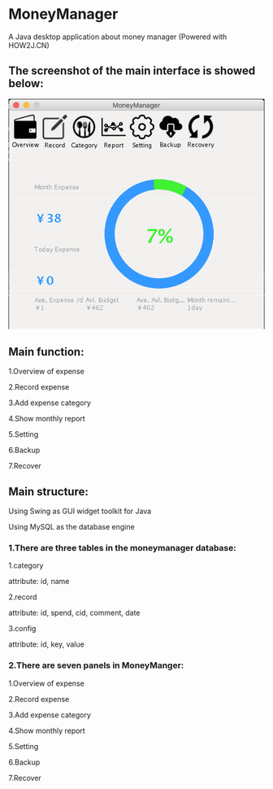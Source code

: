 # MoneyManager
A Java desktop application about money manager (Powered with HOW2J.CN)

## The screenshot of the main interface is showed below:
![Website Index](https://github.com/wayneho25/MoneyManager/raw/master/screenshot.png)

## Main function:
1.Overview of expense

2.Record expense

3.Add expense category

4.Show monthly report

5.Setting

6.Backup

7.Recover

## Main structure:
Using Swing as GUI widget toolkit for Java

Using MySQL as the database engine

### 1.There are three tables in the moneymanager database:

1.category

attribute: id, name

2.record

attribute: id, spend, cid, comment, date

3.config

attribute: id, key, value

### 2.There are seven panels in MoneyManger:

1.Overview of expense

2.Record expense

3.Add expense category

4.Show monthly report

5.Setting

6.Backup

7.Recover
